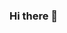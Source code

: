 ### Hi there 👋

<!--
**Joshfishman97/Joshfishman97** is a ✨ _special_ ✨ repository because its `README.md` (this file) appears on your GitHub profile.

Here are some ideas to get you started:

- 🔭 I’m currently working on The star-wars-blog-reading-list and the Node.js API.
- 🌱 I’m currently learning Node.js and more about Flask
- 👯 I’m looking to collaborate on any project that could increase my knowledge.
- 🤔 I’m looking for help with finding another coding mentor!
- 💬 Ask me about anything related to coding!
- 📫 How to reach me: https://www.linkedin.com/in/josh-fishman-972054214/
- 😄 Pronouns: ...
- ⚡ Fun fact: ...
I am currently looking for work as a junior backend software eningeer 
-->
